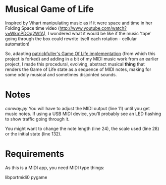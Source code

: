 Musical Game of Life
====================

Inspired by Vihart manipulating music as if it were space and time in her Folding Space time video (http://www.youtube.com/watch?v=WkmPDOq2WfA), I wondered what it would be like if the music 'tape' going through the box could rewrite itself each rotation - cellular automation!

So, adapting [patrickfuller's Game Of Life implementation](https://github.com/patrickfuller/conways-game-of-life) (from which this project is forked) and adding in a bit of my MIDI music work from an earlier project, I made this procedural, evolving, abstract musical **thing** that renders the Game of Life state as a sequence of MIDI notes, making for some oddly musical and sometimes disjointed sounds.

Notes
=====

*conway.py*
You will have to adjust the MIDI output (line 11) until you get music notes. If using a USB MIDI device, you'll probably see an LED flashing to show traffic going through it.

You might want to change the note length (line 24), the scale used (line 28) or the initial state (line 132).

Requirements
============

As this is a MIDI app, you need MIDI type things:

libportmidi0
pygame
